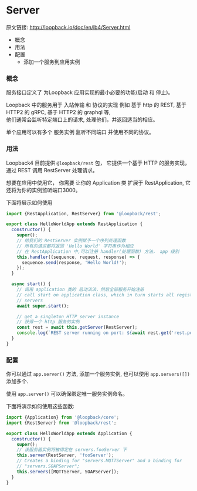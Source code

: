 # Server

原文链接: <http://loopback.io/doc/en/lb4/Server.html>

- 概念
- 用法
- 配置
  - 添加一个服务到应用实例


### 概念

服务接口定义了 为Loopback 应用实现的最小必要的功能(启动 和 停止)。  

Loopback 中的服务用于 入站传输 和 协议的实现 例如 基于 http 的 REST, 基于 HTTP2 的 gRPC, 基于 HTTP2 的 graphql 等,  
他们通常会监听特定端口上的请求, 处理他们，并返回适当的相应。  

单个应用可以有多个 服务实例 监听不同端口 并使用不同的协议。


### 用法

Loopback4 目前提供 `@loopback/rest` 包， 它提供一个基于 HTTP 的服务实现， 通过 REST 调用 RestServer 处理请求。  

想要在应用中使用它， 你需要 让你的 Application 类 扩展于 RestApplication, 
它还将为你的实例监听端口3000。

下面将展示如何使用

```js
import {RestApplication, RestServer} from '@loopback/rest';

export class HelloWorldApp extends RestApplication {
  constructor() {
    super();
    // 给我们的 RestServer 实例赋予一个序列处理函数
    // 所有的请求都将返回 'Hello World' 字符串作为相应
    // 在 RestApplication 中,可以注册 handler(处理函数) 方法， app 级别
    this.handler((sequence, request, response) => {
      sequence.send(response, 'Hello World!');
    });
  }

  async start() {
    // 调用 application 类的 启动法法，然后全部服务开始注册
    // call start on application class, which in turn starts all registered
    // servers
    await super.start();

    // get a singleton HTTP server instance
    // 获得一个 http 服务的实例
    const rest = await this.getServer(RestServer);
    console.log(`REST server running on port: ${await rest.get('rest.port')}`);
  }
}

```

### 配置

你可以通过 `app.server()` 方法, 添加一个服务实例, 也可以使用 `app.servers([])` 添加多个.  

使用 `app.server()` 可以确保绑定唯一服务实例命名。  

下面将演示如何使用这些函数:

```js
import {Application} from '@loopback/core';
import {RestServer} from '@loopback/rest';

export class HelloWorldApp extends Application {
  constructor() {
    super();
    // 该服务器实例将被绑定在 servers.fooServer 下
    this.server(RestServer, 'fooServer');
    // Creates a binding for "servers.MQTTServer" and a binding for
    // "servers.SOAPServer";
    this.servers([MQTTServer, SOAPServer]);
  }
}
```